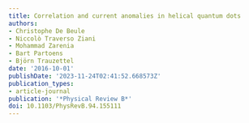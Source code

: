 ```yaml
---
title: Correlation and current anomalies in helical quantum dots
authors:
- Christophe De Beule
- Niccolò Traverso Ziani
- Mohammad Zarenia
- Bart Partoens
- Björn Trauzettel
date: '2016-10-01'
publishDate: '2023-11-24T02:41:52.668573Z'
publication_types:
- article-journal
publication: '*Physical Review B*'
doi: 10.1103/PhysRevB.94.155111
---
```

